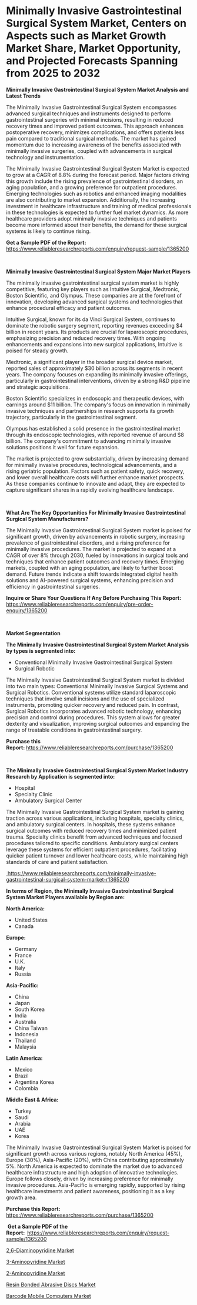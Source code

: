 <p><h1>Minimally Invasive Gastrointestinal Surgical System Market, Centers on Aspects such as Market Growth Market Share, Market Opportunity, and Projected Forecasts Spanning from 2025 to 2032</h1></p><p><strong>Minimally Invasive Gastrointestinal Surgical System Market Analysis and Latest Trends</strong></p>
<p><p>The Minimally Invasive Gastrointestinal Surgical System encompasses advanced surgical techniques and instruments designed to perform gastrointestinal surgeries with minimal incisions, resulting in reduced recovery times and improved patient outcomes. This approach enhances postoperative recovery, minimizes complications, and offers patients less pain compared to traditional surgical methods. The market has gained momentum due to increasing awareness of the benefits associated with minimally invasive surgeries, coupled with advancements in surgical technology and instrumentation.</p><p>The Minimally Invasive Gastrointestinal Surgical System Market is expected to grow at a CAGR of 8.8% during the forecast period. Major factors driving this growth include the rising prevalence of gastrointestinal disorders, an aging population, and a growing preference for outpatient procedures. Emerging technologies such as robotics and enhanced imaging modalities are also contributing to market expansion. Additionally, the increasing investment in healthcare infrastructure and training of medical professionals in these technologies is expected to further fuel market dynamics. As more healthcare providers adopt minimally invasive techniques and patients become more informed about their benefits, the demand for these surgical systems is likely to continue rising.</p></p>
<p><strong>Get a Sample PDF of the Report:&nbsp;</strong> <a href="https://www.reliableresearchreports.com/enquiry/request-sample/1365200?utm_campaign=12&utm_medium=2&utm_source=Github&utm_content=ia&utm_term=22032025&utm_id=minimally-invasive-gastrointestinal-surgical-system">https://www.reliableresearchreports.com/enquiry/request-sample/1365200</a></p>
<p>&nbsp;</p>
<p><strong>Minimally Invasive Gastrointestinal Surgical System Major Market Players</strong></p>
<p><p>The minimally invasive gastrointestinal surgical system market is highly competitive, featuring key players such as Intuitive Surgical, Medtronic, Boston Scientific, and Olympus. These companies are at the forefront of innovation, developing advanced surgical systems and technologies that enhance procedural efficacy and patient outcomes.</p><p>Intuitive Surgical, known for its da Vinci Surgical System, continues to dominate the robotic surgery segment, reporting revenues exceeding $4 billion in recent years. Its products are crucial for laparoscopic procedures, emphasizing precision and reduced recovery times. With ongoing enhancements and expansions into new surgical applications, Intuitive is poised for steady growth.</p><p>Medtronic, a significant player in the broader surgical device market, reported sales of approximately $30 billion across its segments in recent years. The company focuses on expanding its minimally invasive offerings, particularly in gastrointestinal interventions, driven by a strong R&D pipeline and strategic acquisitions.</p><p>Boston Scientific specializes in endoscopic and therapeutic devices, with earnings around $11 billion. The company's focus on innovation in minimally invasive techniques and partnerships in research supports its growth trajectory, particularly in the gastrointestinal segment.</p><p>Olympus has established a solid presence in the gastrointestinal market through its endoscopic technologies, with reported revenue of around $8 billion. The company's commitment to advancing minimally invasive solutions positions it well for future expansion.</p><p>The market is projected to grow substantially, driven by increasing demand for minimally invasive procedures, technological advancements, and a rising geriatric population. Factors such as patient safety, quick recovery, and lower overall healthcare costs will further enhance market prospects. As these companies continue to innovate and adapt, they are expected to capture significant shares in a rapidly evolving healthcare landscape.</p></p>
<p>&nbsp;</p>
<p><strong>What Are The Key Opportunities For Minimally Invasive Gastrointestinal Surgical System Manufacturers?</strong></p>
<p><p>The Minimally Invasive Gastrointestinal Surgical System market is poised for significant growth, driven by advancements in robotic surgery, increasing prevalence of gastrointestinal disorders, and a rising preference for minimally invasive procedures. The market is projected to expand at a CAGR of over 8% through 2030, fueled by innovations in surgical tools and techniques that enhance patient outcomes and recovery times. Emerging markets, coupled with an aging population, are likely to further boost demand. Future trends indicate a shift towards integrated digital health solutions and AI-powered surgical systems, enhancing precision and efficiency in gastrointestinal surgeries.</p></p>
<p><strong>Inquire or Share Your Questions If Any Before Purchasing This Report:</strong> <a href="https://www.reliableresearchreports.com/enquiry/pre-order-enquiry/1365200?utm_campaign=12&utm_medium=2&utm_source=Github&utm_content=ia&utm_term=22032025&utm_id=minimally-invasive-gastrointestinal-surgical-system">https://www.reliableresearchreports.com/enquiry/pre-order-enquiry/1365200</a></p>
<p>&nbsp;</p>
<p><strong>Market Segmentation</strong></p>
<p><strong>The Minimally Invasive Gastrointestinal Surgical System Market Analysis by types is segmented into:</strong></p>
<p><ul><li>Conventional Minimally Invasive Gastrointestinal Surgical System</li><li>Surgical Robotic</li></ul></p>
<p><p>The Minimally Invasive Gastrointestinal Surgical System market is divided into two main types: Conventional Minimally Invasive Surgical Systems and Surgical Robotics. Conventional systems utilize standard laparoscopic techniques that involve small incisions and the use of specialized instruments, promoting quicker recovery and reduced pain. In contrast, Surgical Robotics incorporates advanced robotic technology, enhancing precision and control during procedures. This system allows for greater dexterity and visualization, improving surgical outcomes and expanding the range of treatable conditions in gastrointestinal surgery.</p></p>
<p><strong>Purchase this Report:&nbsp;</strong><a href="https://www.reliableresearchreports.com/purchase/1365200?utm_campaign=12&utm_medium=2&utm_source=Github&utm_content=ia&utm_term=22032025&utm_id=minimally-invasive-gastrointestinal-surgical-system">https://www.reliableresearchreports.com/purchase/1365200</a></p>
<p>&nbsp;</p>
<p><strong>The Minimally Invasive Gastrointestinal Surgical System Market Industry Research by Application is segmented into:</strong></p>
<p><ul><li>Hospital</li><li>Specialty Clinic</li><li>Ambulatory Surgical Center</li></ul></p>
<p><p>The Minimally Invasive Gastrointestinal Surgical System market is gaining traction across various applications, including hospitals, specialty clinics, and ambulatory surgical centers. In hospitals, these systems enhance surgical outcomes with reduced recovery times and minimized patient trauma. Specialty clinics benefit from advanced techniques and focused procedures tailored to specific conditions. Ambulatory surgical centers leverage these systems for efficient outpatient procedures, facilitating quicker patient turnover and lower healthcare costs, while maintaining high standards of care and patient satisfaction.</p></p>
<p><a href="https://www.reliableresearchreports.com/minimally-invasive-gastrointestinal-surgical-system-market-r1365200?utm_campaign=12&utm_medium=2&utm_source=Github&utm_content=ia&utm_term=22032025&utm_id=minimally-invasive-gastrointestinal-surgical-system">&nbsp;https://www.reliableresearchreports.com/minimally-invasive-gastrointestinal-surgical-system-market-r1365200</a></p>
<p><strong>In terms of Region, the Minimally Invasive Gastrointestinal Surgical System Market Players available by Region are:</strong></p>
<p>
    <p> <strong> North America: </strong>
        <ul>
            <li>United States</li>
            <li>Canada</li>
        </ul>
        </p> 
    <p> <strong> Europe: </strong>
        <ul>
            <li>Germany</li>
            <li>France</li>
            <li>U.K.</li>
            <li>Italy</li>
            <li>Russia</li>
        </ul>
        </p> 
    <p> <strong> Asia-Pacific: </strong>
        <ul>
            <li>China</li>
            <li>Japan</li>
            <li>South Korea</li>
            <li>India</li>
            <li>Australia</li>
            <li>China Taiwan</li>
            <li>Indonesia</li>
            <li>Thailand</li>
            <li>Malaysia</li>
        </ul>
        </p> 
    <p> <strong> Latin America: </strong>
        <ul>
            <li>Mexico</li>
            <li>Brazil</li>
            <li>Argentina Korea</li>
            <li>Colombia</li>
        </ul>
        </p> 
    <p> <strong> Middle East & Africa: </strong>
        <ul>
            <li>Turkey</li>
            <li>Saudi</li>
            <li>Arabia</li>
            <li>UAE</li>
            <li>Korea</li>
        </ul>
    </p>
    </p>
<p><p>The Minimally Invasive Gastrointestinal Surgical System Market is poised for significant growth across various regions, notably North America (45%), Europe (30%), Asia-Pacific (20%), with China contributing approximately 5%. North America is expected to dominate the market due to advanced healthcare infrastructure and high adoption of innovative technologies. Europe follows closely, driven by increasing preference for minimally invasive procedures. Asia-Pacific is emerging rapidly, supported by rising healthcare investments and patient awareness, positioning it as a key growth area.</p></p>
<p><strong>Purchase this Report: </strong><a href="https://www.reliableresearchreports.com/purchase/1365200?utm_campaign=12&utm_medium=2&utm_source=Github&utm_content=ia&utm_term=22032025&utm_id=minimally-invasive-gastrointestinal-surgical-system">https://www.reliableresearchreports.com/purchase/1365200</a></p>
<p>&nbsp;<strong>Get a Sample PDF of the Report:&nbsp;&nbsp;</strong><a href="https://www.reliableresearchreports.com/enquiry/request-sample/1365200?utm_campaign=12&utm_medium=2&utm_source=Github&utm_content=ia&utm_term=22032025&utm_id=minimally-invasive-gastrointestinal-surgical-system">https://www.reliableresearchreports.com/enquiry/request-sample/1365200</a></p>
<p><strong></strong></p>
<p><p><a href="https://github.com/mafeasavzal/Market-Research-Report-List-1/blob/main/26-diaminopyridine-market.md?utm_campaign=12&utm_medium=2&utm_source=Github&utm_content=ia&utm_term=22032025&utm_id=minimally-invasive-gastrointestinal-surgical-system">2,6-Diaminopyridine Market</a></p><p><a href="https://github.com/sarialahipff/Market-Research-Report-List-1/blob/main/3-aminopyridine-market.md?utm_campaign=12&utm_medium=2&utm_source=Github&utm_content=ia&utm_term=22032025&utm_id=minimally-invasive-gastrointestinal-surgical-system">3-Aminopyridine Market</a></p><p><a href="https://github.com/seemagarbeha/Market-Research-Report-List-1/blob/main/2-aminopyridine-market.md?utm_campaign=12&utm_medium=2&utm_source=Github&utm_content=ia&utm_term=22032025&utm_id=minimally-invasive-gastrointestinal-surgical-system">2-Aminopyridine Market</a></p><p><a href="https://github.com/edderkoliso1/Market-Research-Report-List-1/blob/main/resin-bonded-abrasive-discs-market.md?utm_campaign=12&utm_medium=2&utm_source=Github&utm_content=ia&utm_term=22032025&utm_id=minimally-invasive-gastrointestinal-surgical-system">Resin Bonded Abrasive Discs Market</a></p><p><a href="https://github.com/gorbaicodaro/Market-Research-Report-List-1/blob/main/barcode-mobile-computers-market.md?utm_campaign=12&utm_medium=2&utm_source=Github&utm_content=ia&utm_term=22032025&utm_id=minimally-invasive-gastrointestinal-surgical-system">Barcode Mobile Computers Market</a></p></p>